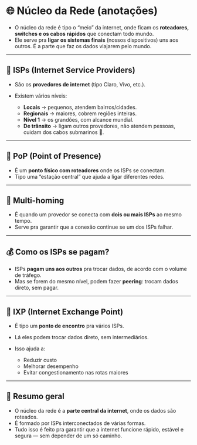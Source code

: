 # 🌐 Núcleo da Rede (anotações)

- O núcleo da rede é tipo o “meio” da internet, onde ficam os **roteadores, switches e os cabos rápidos** que conectam todo mundo.  
- Ele serve pra **ligar os sistemas finais** (nossos dispositivos) uns aos outros. É a parte que faz os dados viajarem pelo mundo.

---

## 🏢 ISPs (Internet Service Providers)

- São os **provedores de internet** (tipo Claro, Vivo, etc.).
- Existem vários níveis:

  - **Locais** → pequenos, atendem bairros/cidades.
  - **Regionais** → maiores, cobrem regiões inteiras.
  - **Nível 1** → os grandões, com alcance mundial.
  - **De trânsito** → ligam outros provedores, não atendem pessoas, cuidam dos cabos submarinos 🌊.

---

## 📍 PoP (Point of Presence)

- É um **ponto físico com roteadores** onde os ISPs se conectam.
- Tipo uma “estação central” que ajuda a ligar diferentes redes.

---

## 🔁 Multi-homing

- É quando um provedor se conecta com **dois ou mais ISPs** ao mesmo tempo.
- Serve pra garantir que a conexão continue se um dos ISPs falhar.

---

## 💰 Como os ISPs se pagam?

- ISPs **pagam uns aos outros** pra trocar dados, de acordo com o volume de tráfego.
- Mas se forem do mesmo nível, podem fazer **peering**: trocam dados direto, sem pagar.

---

## 🤝 IXP (Internet Exchange Point)

- É tipo um **ponto de encontro** pra vários ISPs.
- Lá eles podem trocar dados direto, sem intermediários.
- Isso ajuda a:

  - Reduzir custo
  - Melhorar desempenho
  - Evitar congestionamento nas rotas maiores

---

## 🧠 Resumo geral

- O núcleo da rede é a **parte central da internet**, onde os dados são roteados.
- É formado por ISPs interconectados de várias formas.
- Tudo isso é feito pra garantir que a internet funcione rápido, estável e segura — sem depender de um só caminho.
